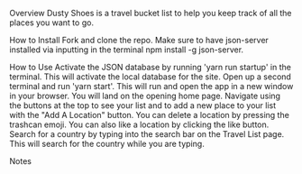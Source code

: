 Overview
Dusty Shoes is a travel bucket list to help you keep track of all the places you want to go. 

How to Install
Fork and clone the repo.
Make sure to have json-server installed via inputting in the terminal npm install -g json-server.

How to Use
Activate the JSON database by running 'yarn run startup' in the terminal. This will activate the local database for the site.
Open up a second terminal and run 'yarn start'. This will run and open the app in a new window in your browser.
You will land on the opening home page. Navigate using the buttons at the top to see your list and to add a new place to your list with the "Add A Location" button. 
You can delete a location by pressing the trashcan emoji. You can also like a location by clicking the like button. 
Search for a country by typing into the search bar on the Travel List page. This will search for the country while you are typing.

Notes
